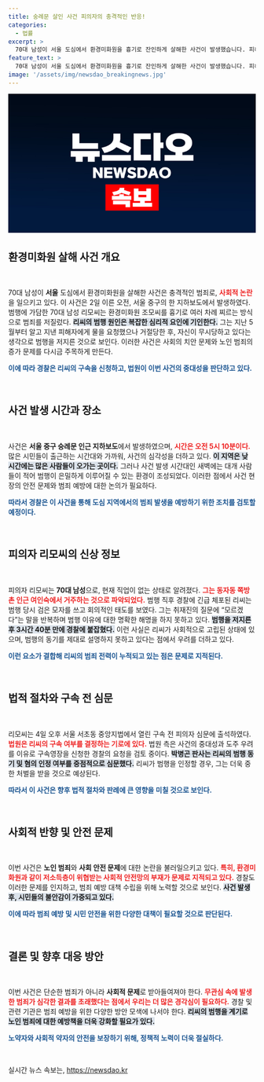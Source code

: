 ```yaml
---
title: 숭례문 살인 사건 피의자의 충격적인 반응!
categories:
  - 법률
excerpt: >
  70대 남성이 서울 도심에서 환경미화원을 흉기로 잔인하게 살해한 사건이 발생했습니다. 피해자는 저항조차 못 한 상태였고, 범인은 범행 후 신속히 체포되었습니다. 그의 범행 동기와 심리가 궁금증을 자아냅니다.
feature_text: >
  70대 남성이 서울 도심에서 환경미화원을 흉기로 잔인하게 살해한 사건이 발생했습니다. 피해자는 저항조차 못 한 상태였고, 범인은 범행 후 신속히 체포되었습니다. 그의 범행 동기와 심리가 궁금증을 자아냅니다.
image: '/assets/img/newsdao_breakingnews.jpg'
---
```


<p><img src="/assets/img/newsdao_breakingnews.jpg" alt="ranknews 속보" /></p>

<h2 data-ke-size="size26">환경미화원 살해 사건 개요</h2>

<p data-ke-size="size16">&nbsp;</p>

<p>70대 남성이 <b>서울</b> 도심에서 환경미화원을 살해한 사건은 충격적인 범죄로, <b><span style="color: #ee2323;">사회적 논란</span></b>을 일으키고 있다. 이 사건은 2일 이른 오전, 서울 중구의 한 지하보도에서 발생하였다. 범행에 가담한 70대 남성 리모씨는 환경미화원 조모씨를 흉기로 여러 차례 찌르는 방식으로 범죄를 저질렀다. <b><span style="background-color: #21538527;">리씨의 범행 원인은 복잡한 심리적 요인에 기인한다.</span></b> 그는 지난 5월부터 알고 지낸 피해자에게 물을 요청했으나 거절당한 후, 자신이 무시당하고 있다는 생각으로 범행을 저지른 것으로 보인다. 이러한 사건은 사회의 치안 문제와 노인 범죄의 증가 문제를 다시금 주목하게 만든다. </p>

<p><b><span style="color: #1a5490;">이에 따라 경찰은 리씨의 구속을 신청하고, 법원이 이번 사건의 중대성을 판단하고 있다.</span></b></p>

<p data-ke-size="size16">&nbsp;</p>

<h2 data-ke-size="size26">사건 발생 시간과 장소</h2>

<p data-ke-size="size16">&nbsp;</p>

<p>사건은 <b>서울 중구 숭례문 인근 지하보도</b>에서 발생하였으며, <b><span style="color: #ee2323;">시간은 오전 5시 10분이다.</span></b> 많은 시민들이 출근하는 시간대와 가까워, 사건의 심각성을 더하고 있다. <b><span style="background-color: #21538527;">이 지역은 낮 시간에는 많은 사람들이 오가는 곳이다.</span></b> 그러나 사건 발생 시간대인 새벽에는 대개 사람들이 적어 범행이 은밀하게 이루어질 수 있는 환경이 조성되었다. 이러한 점에서 사건 현장의 안전 문제와 범죄 예방에 대한 논의가 필요하다.</p>

<p><b><span style="color: #1a5490;">따라서 경찰은 이 사건을 통해 도심 지역에서의 범죄 발생을 예방하기 위한 조치를 검토할 예정이다.</span></b></p>

<p data-ke-size="size16">&nbsp;</p>

<h2 data-ke-size="size26">피의자 리모씨의 신상 정보</h2>

<p data-ke-size="size16">&nbsp;</p>

<p>피의자 리모씨는 <b>70대 남성</b>으로, 현재 직업이 없는 상태로 알려졌다. <b><span style="color: #ee2323;">그는 동자동 쪽방촌 인근 여인숙에서 거주하는 것으로 파악되었다.</span></b> 범행 직후 경찰에 긴급 체포된 리씨는 범행 당시 검은 모자를 쓰고 회의적인 태도를 보였다. 그는 취재진의 질문에 “모르겠다”는 말을 반복하며 범행 이유에 대한 명확한 해명을 하지 못하고 있다. <b><span style="background-color: #21538527;">범행을 저지른 후 3시간 40분 만에 경찰에 붙잡혔다.</span></b> 이런 사실은 리씨가 사회적으로 고립된 상태에 있으며, 범행의 동기를 제대로 설명하지 못하고 있다는 점에서 우려를 더하고 있다.</p>

<p><b><span style="color: #1a5490;">이런 요소가 결합해 리씨의 범죄 전력이 누적되고 있는 점은 문제로 지적된다.</span></b></p>

<p data-ke-size="size16">&nbsp;</p>

<h2 data-ke-size="size26">법적 절차와 구속 전 심문</h2>

<p data-ke-size="size16">&nbsp;</p>

<p>리모씨는 4일 오후 서울 서초동 중앙지법에서 열린 구속 전 피의자 심문에 출석하였다. <b><span style="color: #ee2323;">법원은 리씨의 구속 여부를 결정하는 기로에 있다.</span></b> 법원 측은 사건의 중대성과 도주 우려를 이유로 구속영장을 신청한 경찰의 요청을 검토 중이다. <b><span style="background-color: #21538527;">박병곤 판사는 리씨의 범행 동기 및 혐의 인정 여부를 중점적으로 심문했다.</span></b> 리씨가 범행을 인정할 경우, 그는 더욱 중한 처벌을 받을 것으로 예상된다. </p>

<p><b><span style="color: #1a5490;">따라서 이 사건은 향후 법적 절차와 판례에 큰 영향을 미칠 것으로 보인다.</span></b></p>

<p data-ke-size="size16">&nbsp;</p>

<h2 data-ke-size="size26">사회적 반향 및 안전 문제</h2>

<p data-ke-size="size16">&nbsp;</p>

<p>이번 사건은 <b>노인 범죄</b>와 <b>사회 안전 문제</b>에 대한 논란을 불러일으키고 있다. <b><span style="color: #ee2323;">특히, 환경미화원과 같이 저소득층이 위협받는 사회적 안전망의 부재가 문제로 지적되고 있다.</span></b> 경찰도 이러한 문제를 인지하고, 범죄 예방 대책 수립을 위해 노력할 것으로 보인다. <b><span style="background-color: #21538527;">사건 발생 후, 시민들의 불안감이 가중되고 있다.</span></b> </p>

<p><b><span style="color: #1a5490;">이에 따라 범죄 예방 및 시민 안전을 위한 다양한 대책이 필요할 것으로 판단된다.</span></b></p>

<p data-ke-size="size16">&nbsp;</p>

<h2 data-ke-size="size26">결론 및 향후 대응 방안</h2>

<p data-ke-size="size16">&nbsp;</p>

<p>이번 사건은 단순한 범죄가 아니라 <b>사회적 문제</b>로 받아들여져야 한다. <b><span style="color: #ee2323;">무관심 속에 발생한 범죄가 심각한 결과를 초래했다는 점에서 우리는 더 많은 경각심이 필요하다.</span></b> 경찰 및 관련 기관은 범죄 예방을 위한 다양한 방안 모색에 나서야 한다. <b><span style="background-color: #21538527;">리씨의 범행을 계기로 노인 범죄에 대한 예방책을 더욱 강화할 필요가 있다.</span></b> </p>

<p><b><span style="color: #1a5490;">노약자와 사회적 약자의 안전을 보장하기 위해, 정책적 노력이 더욱 절실하다.</span></b></p>

<p data-ke-size="size16">&nbsp;</p>
실시간 뉴스 속보는, <a href="https://newsdao.kr" rel="dofollow">https://newsdao.kr</a>



